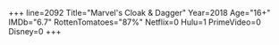 +++
line=2092
Title="Marvel's Cloak & Dagger"
Year=2018
Age="16+"
IMDb="6.7"
RottenTomatoes="87%"
Netflix=0
Hulu=1
PrimeVideo=0
Disney=0
+++

